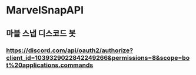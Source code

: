 # MarvelSnapAPI

## 마블 스냅 디스코드 봇
### https://discord.com/api/oauth2/authorize?client_id=1039329022842249266&permissions=8&scope=bot%20applications.commands
